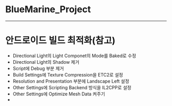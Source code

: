 # BlueMarine_Project
------------------------
# 안드로이드 빌드 최적화(참고)
  * Directional Light의 Light Componet의 Mode를 Baked로 수정
  * Directional Light의 Shadow 제거
  * Script에 Debug 부분 제거
  * Build Settings에 Texture Compression을 ETC2로 설정
  * Resolution and Presentation 부분에 Landscape Left 설정
  * Other Settings에 Scripting Backend 방식을 IL2CPP로 설정
  * Other Settings에 Optimize Mesh Data 켜주기
  * 
